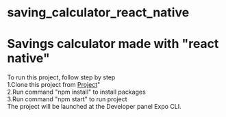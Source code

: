 # saving_calculator_react_native
<h1>Savings calculator made with "react native"</h1>
To run this project, follow step by step <br/>
1.Clone this project from <a href="https://github.com/aziret-sherov/saving_calculator_react_native.git">Project</a>"<br/>
2.Run command "npm install" to install packages<br/>
3.Run command "npm start" to run project<br/> 
The project will be launched at the Developer panel Expo CLI.
